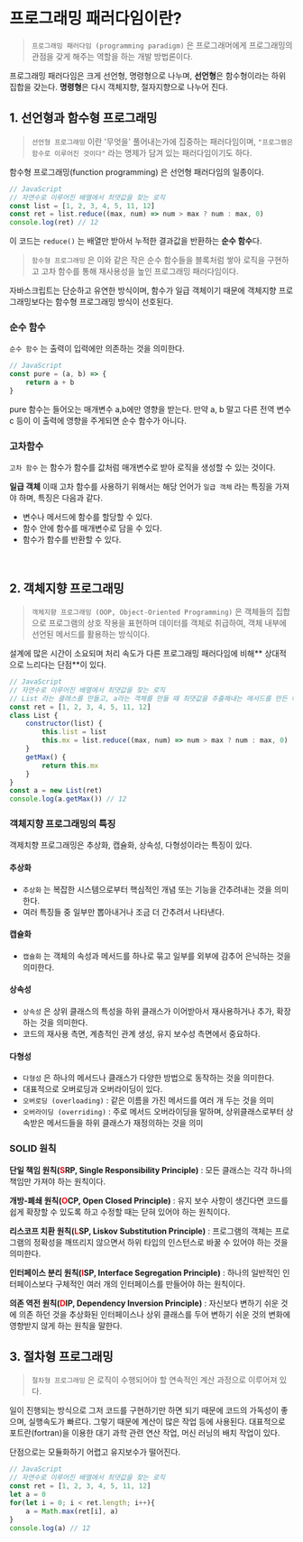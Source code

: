 # 프로그래밍 패러다임이란?
> `프로그래밍 패러다임 (programming paradigm)` 은 프로그래머에게 프로그래밍의 관점을 갖게 해주는 역할을 하는 개발 방법론이다.

프로그래밍 패러다임은 크게 선언형, 명령형으로 나누며, **선언형**은 함수형이라는 하위 집합을 갖는다. **명령형**은 다시 객체지향, 절자지향으로 나누어 진다.


## 1. 선언형과 함수형 프로그래밍
> `선언형 프로그래밍` 이란 '무엇을' 풀어내는가에 집중하는 패러다임이며, `"프로그램은 함수로 이루어진 것이다"` 라는 명제가 담겨 있는 패러다임이기도 하다.

함수형 프로그래밍(function programming) 은 선언형 패러다임의 일종이다.

```jsx
// JavaScript
// 자연수로 이루어진 배열에서 최댓값을 찾는 로직
const list = [1, 2, 3, 4, 5, 11, 12]
const ret = list.reduce((max, num) => num > max ? num : max, 0)
console.log(ret) // 12 
```
이 코드는 `reduce()` 는 배열만 받아서 누적한 결과값을 반환하는 **순수 함수**다.

> `함수형 프로그래밍` 은 이와 같은 작은 순수 함수들을 블록처럼 쌓아 로직을 구현하고 고차 함수를 통해 재사용성을 높인 프로그래밍 패러다임이다. 

자바스크립트는 단순하고 유연한 방식이며, 함수가 일급 객체이기 때문에 객체지향 프로그래밍보다는 함수형 프로그래밍 방식이 선호된다.

### 순수 함수
`순수 함수` 는 출력이 입력에만 의존하는 것을 의미한다.
```jsx
// JavaScript
const pure = (a, b) => {
	return a + b
}
```
pure 함수는 들어오는 매개변수 a,b에만 영향을 받는다. 만약 a, b 말고 다른 전역 변수 c 등이 이 출력에 영향을 주게되면 순수 함수가 아니다.

### 고차함수
`고차 함수` 는 함수가 함수를 값처럼 매개변수로 받아 로직을 생성할 수 있는 것이다.

**일급 객체**
이때 고차 함수를 사용하기 위해서는 해당 언어가 `일급 객체` 라는 특징을 가져야 하며, 특징은 다음과 같다.
- 변수나 메서드에 함수를 할당할 수 있다.
- 함수 안에 함수를 매개변수로 담을 수 있다.
- 함수가 함수를 반환할 수 있다.

<br>

## 2. 객체지향 프로그래밍
> `객체지향 프로그래밍 (OOP, Object-Oriented Programming)` 은 객체들의 집합으로 프로그램의 상호 작용을 표현하며 데이터를 객체로 취급하여, 객체 내부에 선언된 메서드를 활용하는 방식이다.

설계에 많은 시간이 소요되며 처리 속도가 다른 프로그래밍 패러다임에 비해** 상대적으로 느리다는 단점**이 있다.

```jsx
// JavaScript
// 자연수로 이루어진 배열에서 최댓값을 찾는 로직
// List 라는 클래스를 만들고, a라는 객체를 만들 때 최댓값을 추출해내는 메서드를 만든 예제
const ret = [1, 2, 3, 4, 5, 11, 12]
class List {
    constructor(list) {
        this.list = list
        this.mx = list.reduce((max, num) => num > max ? num : max, 0)
    }
    getMax() {
        return this.mx
    }
}
const a = new List(ret)
console.log(a.getMax()) // 12
```

### 객체지향 프로그래밍의 특징
객제치향 프로그래밍은 추상화, 캡슐화, 상속성, 다형성이라는 특징이 있다.

#### 추상화
- `추상화` 는 복잡한 시스템으로부터 핵심적인 개념 또는 기능을 간추려내는 것을 의미한다.
- 여러 특징들 중 일부만 뽑아내거나 조금 더 간추려서 나타낸다.

#### 캡슐화
- `캡슐화` 는 객체의 속성과 메서드를 하나로 묶고 일부를 외부에 감추어 은닉하는 것을 의미한다.

#### 상속성
- `상속성` 은 상위 클래스의 특성을 하위 클래스가 이어받아서 재사용하거나 추가, 확장하는 것을 의미한다.
- 코드의 재사용 측면, 계층적인 관계 생성, 유지 보수성 측면에서 중요하다.

#### 다형성
- `다형성` 은 하나의 메서드나 클래스가 다양한 방법으로 동작하는 것을 의미한다.
- 대표적으로 오버로딩과 오버라이딩이 있다.
- `오버로딩 (overloading)` : 같은 이름을 가진 메서드를 여러 개 두는 것을 의미
- `오버라이딩 (overriding)` : 주로 메서드 오버라이딩을 말하며, 상위클래스로부터 상속받은 메서드들을 하위 클래스가 재정의하는 것을 의미


### SOLID 원칙
**단일 책임 원칙(<span style="color: red">S</span>RP, Single Responsibility Principle)**
: 모든 클래스는 각각 하나의 책임만 가져야 하는 원칙이다.

**개방-폐쇄 원칙(<span style="color: red">O</span>CP, Open Closed Principle)**
: 유지 보수 사항이 생긴다면 코드를 쉽게 확장할 수 있도록 하고 수정할 때는 닫혀 있어야 하는 원칙이다.

**리스코프 치환 원칙(<span style="color: red">L</span>SP, Liskov Substitution Principle)**
: 프로그램의 객체는 프로그램의 정확성을 깨뜨리지 않으면서 하위 타입의 인스턴스로 바꿀 수 있어야 하는 것을 의미한다.

**인터페이스 분리 원칙(<span style="color: red">I</span>SP, Interface Segregation Principle)**
: 하나의 일반적인 인터페이스보다 구체적인 여러 개의 인터페이스를 만들어야 하는 원칙이다.

**의존 역전 원칙(<span style="color: red">D</span>IP, Dependency Inversion Principle)**
: 자신보다 변하기 쉬운 것에 의존 하던 것을 추상화된 인터페이스나 상위 클래스를 두어 변하기 쉬운 것의 변화에 영향받지 않게 하는 원칙을 말한다.
<br>

## 3. 절차형 프로그래밍
>`절차형 프로그래밍` 은 로직이 수행되어야 할 연속적인 계산 과정으로 이루어져 있다.

일이 진행되는 방식으로 그저 코드를 구현하기만 하면 되기 때문에 코드의 가독성이 좋으며, 실행속도가 빠르다. 그렇기 때문에 계산이 많은 작업 등에 사용된다. 대표적으로 포트란(fortran)을 이용한 대기 과학 관련 연산 작업, 머신 러닝의 배치 작업이 있다. 

단점으로는 모듈화하기 어렵고 유지보수가 떨어진다.

```jsx
// JavaScript
// 자연수로 이루어진 배열에서 최댓값을 찾는 로직
const ret = [1, 2, 3, 4, 5, 11, 12]
let a = 0
for(let i = 0; i < ret.length; i++){
    a = Math.max(ret[i], a)
} 
console.log(a) // 12 
```

